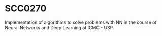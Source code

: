 # SCC0270
Implementation of algorithms to solve problems with NN in the course of Neural Networks and Deep Learning at ICMC - USP.
